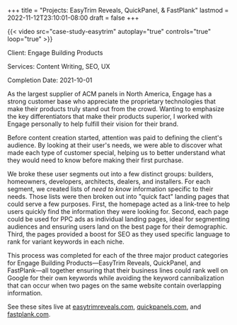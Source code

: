 +++
title = "Projects: EasyTrim Reveals, QuickPanel, & FastPlank"
lastmod = 2022-11-12T23:10:01-08:00
draft = false
+++

{{< video src="case-study-easytrim" autoplay="true" controls="true" loop="true" >}}

Client: Engage Building Products

Services: Content Writing, SEO, UX

Completion Date: 2021-10-01

<!--more-->

As the largest supplier of ACM panels in North America, Engage has a strong customer base who appreciate the proprietary technologies that make their products truly stand out from the crowd. Wanting to emphasize the key differentiators that make their products superior, I worked with Engage personally to help fulfill their vision for their brand.

Before content creation started, attention was paid to defining the client's audience. By looking at their user's needs, we were able to discover what made each type of customer special, helping us to better understand what they would need to know before making their first purchase.

We broke these user segments out into a few distinct groups: builders, homeowners, developers, architects, dealers, and installers. For each segment, we created lists of _need to know_ information specific to their needs. Those lists were then broken out into "quick fact" landing pages that could serve a few purposes. First, the homepage acted as a link-tree to help users quickly find the information they were looking for. Second, each page could be used for PPC ads as individual landing pages, ideal for segmenting audiences and ensuring users land on the best page for their demographic. Third, the pages provided a boost for SEO as they used specific language to rank for variant keywords in each niche.

This process was completed for each of the three major product categories for Engage Building Products—EasyTrim Reveals, QuickPanel, and FastPlank—all together ensuring that their business lines could rank well on Google for their own keywords while avoiding the keyword cannibalization that can occur when two pages on the same website contain overlapping information.

See these sites live at [easytrimreveals.com](https://easytrimreveals.com/), [quickpanels.com](https://quickpanels.com/), and [fastplank.com](https://fastplank.com/).
